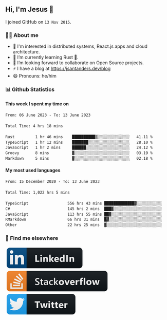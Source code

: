 ## Hi, I'm Jesus 👋

I joined GitHub on `13 Nov 2015`.

<!-- Talking about you -->

### 👨‍💻 About me

- 👦 I'm interested in distributed systems, React.js apps and cloud architecture.
- 🌱 I’m currently learning Rust 🦀.
- 👯 I’m looking forward to collaborate on Open Source projects.
- ⚡️ I have a blog at <https://jsantanders.dev/blog>
- 😄 Pronouns: he/him

### 📊 Github Statistics

#### This week I spent my time on

<!--START_SECTION:weekly-->

```txt
From: 06 June 2023 - To: 13 June 2023

Total Time: 4 hrs 18 mins

Rust         1 hr 46 mins    ██████████▒░░░░░░░░░░░░░░   41.11 %
TypeScript   1 hr 12 mins    ███████░░░░░░░░░░░░░░░░░░   28.10 %
JavaScript   1 hr 2 mins     ██████░░░░░░░░░░░░░░░░░░░   24.12 %
Groovy       8 mins          ▓░░░░░░░░░░░░░░░░░░░░░░░░   03.19 %
Markdown     5 mins          ▓░░░░░░░░░░░░░░░░░░░░░░░░   02.18 %
```

<!--END_SECTION:weekly-->

#### My most used languages

<!--START_SECTION:alltime-->

```txt
From: 15 December 2020 - To: 13 June 2023

Total Time: 1,022 hrs 5 mins

TypeScript                 556 hrs 43 mins █████████████▓░░░░░░░░░░░   54.47 %
C#                         145 hrs 2 mins  ███▓░░░░░░░░░░░░░░░░░░░░░   14.19 %
JavaScript                 113 hrs 55 mins ██▓░░░░░░░░░░░░░░░░░░░░░░   11.15 %
RMarkdown                  66 hrs 31 mins  █▓░░░░░░░░░░░░░░░░░░░░░░░   06.51 %
Other                      22 hrs 25 mins  ▓░░░░░░░░░░░░░░░░░░░░░░░░   02.19 %
```

<!--END_SECTION:alltime-->

### 📢 Find me elsewhere

<p>
  <a target="_blank" href="https://linkedin.com/in/jsantanders">
    <img src="https://github.com/jsantanders/jsantanders/blob/master/img/linkedin.svg" alt="LinkedIn" style="vertical-align:top; margin:4px">
  </a>
  
  <a target="_blank" href="https://stackoverflow.com/users/7318331/jesus-santander">
    <img src="https://github.com/jsantanders/jsantanders/blob/master/img/stackoverflow.svg" alt="StackOverflow" style="vertical-align:top; margin:4px">
  </a>
  
  <a target="_blank" href="http://twitter.com/jsantanders">
    <img src="https://github.com/jsantanders/jsantanders/blob/master/img/twitter.svg" alt="Twitter" style="vertical-align:top; margin:4px">
  </a>
</p>
